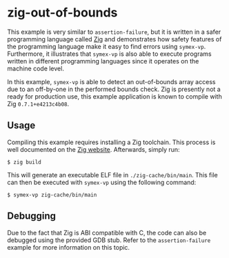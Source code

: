# zig-out-of-bounds

This example is very similar to `assertion-failure`, but it is written
in a safer programming language called [Zig][zig web] and demonstrates
how safety features of the programming language make it easy to find
errors using `symex-vp`. Furthermore, it illustrates that `symex-vp` is
also able to execute programs written in different programming languages
since it operates on the machine code level.

In this example, `symex-vp` is able to detect an out-of-bounds array
access due to an off-by-one in the performed bounds check. Zig is
presently not a ready for production use, this example application is
known to compile with Zig `0.7.1+e4213c4b08`.

## Usage

Compiling this example requires installing a Zig toolchain. This process
is well documented on the [Zig website][zig install]. Afterwards, simply
run:

	$ zig build

This will generate an executable ELF file in `./zig-cache/bin/main`.
This file can then be executed with `symex-vp` using the following
command:

	$ symex-vp zig-cache/bin/main

## Debugging

Due to the fact that Zig is ABI compatible with C, the code can also be
debugged using the provided GDB stub. Refer to the `assertion-failure`
example for more information on this topic.

[zig web]: https://ziglang.org/
[zig install]: https://ziglang.org/learn/getting-started/#installing-zig
